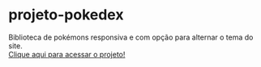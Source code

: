 # projeto-pokedex
Biblioteca de pokémons responsiva e com opção para alternar o tema do site. <br>
[Clique aqui para acessar o projeto!](https://gustavoo011.github.io/projeto-pokedex/)
